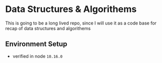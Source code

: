 # Data Structures & Algorithems

This is going to be a long lived repo, since I will use it as a code base for recap of data structures and algorithems

## Environment Setup

- verified in node `10.16.0`
